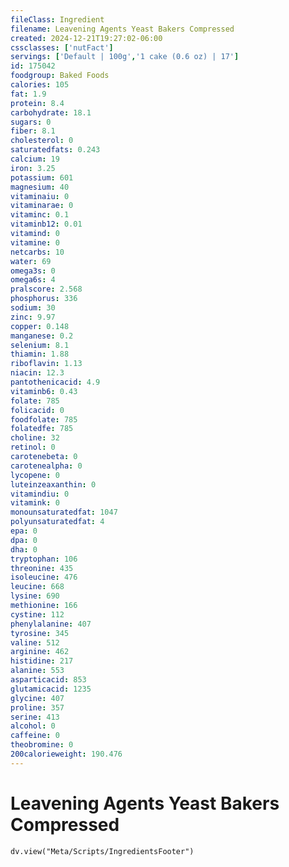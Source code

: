 ```yaml
---
fileClass: Ingredient
filename: Leavening Agents Yeast Bakers Compressed
created: 2024-12-21T19:27:02-06:00
cssclasses: ['nutFact']
servings: ['Default | 100g','1 cake (0.6 oz) | 17']
id: 175042
foodgroup: Baked Foods
calories: 105
fat: 1.9
protein: 8.4
carbohydrate: 18.1
sugars: 0
fiber: 8.1
cholesterol: 0
saturatedfats: 0.243
calcium: 19
iron: 3.25
potassium: 601
magnesium: 40
vitaminaiu: 0
vitaminarae: 0
vitaminc: 0.1
vitaminb12: 0.01
vitamind: 0
vitamine: 0
netcarbs: 10
water: 69
omega3s: 0
omega6s: 4
pralscore: 2.568
phosphorus: 336
sodium: 30
zinc: 9.97
copper: 0.148
manganese: 0.2
selenium: 8.1
thiamin: 1.88
riboflavin: 1.13
niacin: 12.3
pantothenicacid: 4.9
vitaminb6: 0.43
folate: 785
folicacid: 0
foodfolate: 785
folatedfe: 785
choline: 32
retinol: 0
carotenebeta: 0
carotenealpha: 0
lycopene: 0
luteinzeaxanthin: 0
vitamindiu: 0
vitamink: 0
monounsaturatedfat: 1047
polyunsaturatedfat: 4
epa: 0
dpa: 0
dha: 0
tryptophan: 106
threonine: 435
isoleucine: 476
leucine: 668
lysine: 690
methionine: 166
cystine: 112
phenylalanine: 407
tyrosine: 345
valine: 512
arginine: 462
histidine: 217
alanine: 553
asparticacid: 853
glutamicacid: 1235
glycine: 407
proline: 357
serine: 413
alcohol: 0
caffeine: 0
theobromine: 0
200calorieweight: 190.476
---
```


# Leavening Agents Yeast Bakers Compressed

```dataviewjs
dv.view("Meta/Scripts/IngredientsFooter")
```